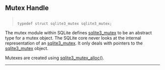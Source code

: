 ## Mutex Handle




> ```
> 
> typedef struct sqlite3_mutex sqlite3_mutex;
> 
> ```



The mutex module within SQLite defines [sqlite3\_mutex](#sqlite3_mutex) to be an
abstract type for a mutex object. The SQLite core never looks
at the internal representation of an [sqlite3\_mutex](#sqlite3_mutex). It only
deals with pointers to the [sqlite3\_mutex](#sqlite3_mutex) object.


Mutexes are created using [sqlite3\_mutex\_alloc()](#sqlite3_mutex_alloc).




---


